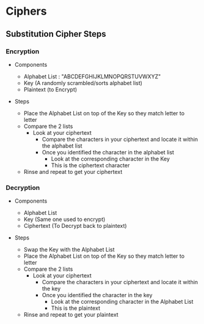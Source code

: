 # Ciphers

## Substitution Cipher Steps

### Encryption
- Components
    + Alphabet List : "ABCDEFGHIJKLMNOPQRSTUVWXYZ"
    + Key (A randomly scrambled/sorts alphabet list)
    + Plaintext (to Encrypt)

- Steps
    + Place the Alphabet List on top of the Key so they match letter to letter
    - Compare the 2 lists
        - Look at your ciphertext
            + Compare the characters in your ciphertext and locate it within the alphabet list
            - Once you identified the character in the alphabet list
                + Look at the corresponding character in the Key
                + This is the ciphertext character
    + Rinse and repeat to get your ciphertext

### Decryption
- Components
    + Alphabet List
    + Key (Same one used to encrypt)
    + Ciphertext (To Decrypt back to plaintext)

- Steps
    + Swap the Key with the Alphabet List
    + Place the Alphabet List on top of the Key so they match letter to letter
    - Compare the 2 lists
        - Look at your ciphertext
            + Compare the characters in your ciphertext and locate it within the key
            - Once you identified the character in the key
                + Look at the corresponding character in the Alphabet List
                + This is the plaintext
    + Rinse and repeat to get your plaintext


